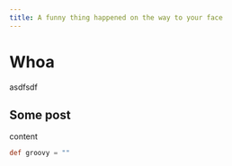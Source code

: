 ```yaml
---
title: A funny thing happened on the way to your face
---
```


# Whoa
asdfsdf

## Some post
content

```groovy
def groovy = ""
```
